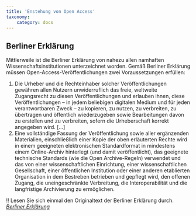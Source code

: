 ```yaml
---
title: 'Enstehung von Open Access' 
taxonomy:
    category: docs
---
```


## Berliner Erklärung

Mittlerweile ist die Berliner Erklärung von nahezu allen namhaften Wissenschaftsinstitutionen unterzeichnet worden. 
Gemäß Berliner Erklärung müssen Open-Access-Veröffentlichungen zwei Voraussetzungen erfüllen:
1. Die Urheber und die Rechteinhaber solcher Veröffentlichungen gewähren allen Nutzern unwiderruflich das freie, weltweite Zugangsrecht zu diesen Veröffentlichungen und erlauben ihnen, diese Veröffentlichungen – in jedem beliebigen digitalen Medium und für jeden verantwortbaren Zweck – zu kopieren, zu nutzen, zu verbreiten, zu übertragen und öffentlich wiederzugeben sowie Bearbeitungen davon zu erstellen und zu verbreiten, sofern die Urheberschaft korrekt angegeben wird. [...]
2. Eine vollständige Fassung der Veröffentlichung sowie aller ergänzenden Materialien, einschließlich einer Kopie der oben erläuterten Rechte wird in einem geeigneten elektronischen Standardformat in mindestens einem Online-Archiv hinterlegt (und damit veröffentlicht), das geeignete technische Standards (wie die Open Archive-Regeln) verwendet und das von einer wissenschaftlichen Einrichtung, einer wissenschaftlichen Gesellschaft, einer öffentlichen Institution oder einer anderen etablierten Organisation in dem Bestreben betrieben und gepflegt wird, den offenen Zugang, die uneingeschränkte Verbreitung, die Interoperabilität und die langfristige Archivierung zu ermöglichen.

!! Lesen Sie sich einmal den Originaltext der Berliner Erklärung durch. <cite> [Berliner Erklärung](https://openaccess.mpg.de/68053/Berliner_Erklaerung_dt_Version_07-2006.pdf)


